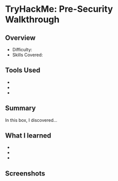 # TryHackMe: Pre-Security Walkthrough

## Overview
- Difficulty: 
- Skills Covered:

## Tools Used
-
-
-

## Summary
In this box, I discovered...

## What I learned
-
-
-

## Screenshots
